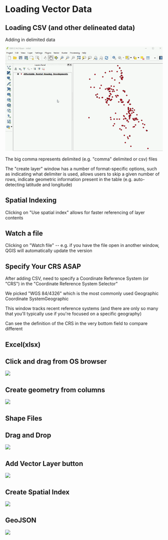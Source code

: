 # Loading Vector Data

## Loading CSV (and other delineated data)

Adding in delimited data

![Load CSV Demo](https://github.com/easherma/OSGIS/blob/master/video/loadcsv.gif)

The big comma represents delimited (e.g. "comma" delimited or csv) files

The "create layer" window has a number of format-specific options, such as indicating what delimiter is used, allows users to skip a given number of rows, indicate geometric information present in the table (e.g. auto-detecting
latitude and longitude)

## Spatial Indexing
Clicking on "Use spatial index" allows for faster referencing of layer
contents

## Watch a file
Clicking on "Watch file" -- e.g. if you have the file open in another
window, QGIS will automatically update the version


## Specify Your CRS ASAP
After adding CSV, need to specify a Coordinate Reference System (or
"CRS") in the "Coordinate Reference System Selector"

We picked "WGS 84/4326" which is the most commonly used Geographic
Coordinate SystemGeographic

This window tracks recent reference systems (and there are only so many
that you'll typically use if you're focused on a specific geography)

Can see the definition of the CRS in the very bottom field to compare different

## Excel(xlsx)

## Click and drag from OS browser

![](C:\OSGIS\video\loadexcel1.gif)

## Create geometry from columns

![](C:\OSGIS\video\loadexcel2.gif)


## Shape Files

## Drag and Drop
![](C:\OSGIS\video\loadshp.gif)
## Add Vector Layer button
![](C:\OSGIS\video\loadshp2.gif)
## Create Spatial Index
![](C:\OSGIS\video\shpspatialindex.gif)

## GeoJSON

![](C:\OSGIS\video\loadgeojson.gif)
